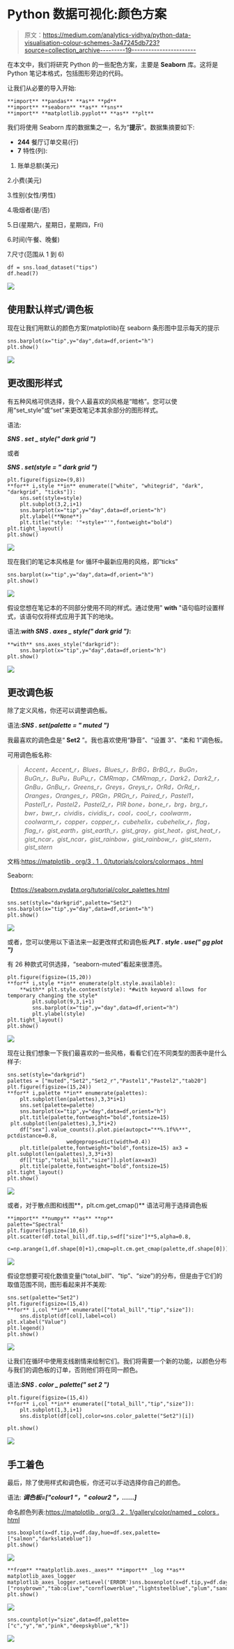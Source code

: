 # Python 数据可视化:颜色方案

> 原文：<https://medium.com/analytics-vidhya/python-data-visualisation-colour-schemes-3a47245db723?source=collection_archive---------19----------------------->

在本文中，我们将研究 Python 的一些配色方案，主要是 **Seaborn** 库。这将是 Python 笔记本格式，包括图形旁边的代码。

让我们从必要的导入开始:

```
**import** **pandas** **as** **pd**
**import** **seaborn** **as** **sns**
**import** **matplotlib.pyplot** **as** **plt**
```

我们将使用 Seaborn 库的数据集之一，名为“**提示**”。数据集摘要如下:

*   **244** 餐厅订单交易(行)
*   **7** 特性(列):

1.  账单总额(美元)

2.小费(美元)

3.性别(女性/男性)

4.吸烟者(是/否)

5.日(星期六，星期日，星期四，Fri)

6.时间(午餐、晚餐)

7.尺寸(范围从 1 到 6)

```
df = sns.load_dataset("tips")
df.head(7)
```

![](img/27d0b1a6e7390b0730e0b1f174f36cfb.png)

## 使用默认样式/调色板

现在让我们用默认的颜色方案(matplotlib)在 seaborn 条形图中显示每天的提示

```
sns.barplot(x="tip",y="day",data=df,orient="h")
plt.show()
```

![](img/d5efdb2f6a686519446522395c95f2a9.png)

## 更改图形样式

有五种风格可供选择，我个人最喜欢的风格是“暗格”。您可以使用“set_style”或“set”来更改笔记本其余部分的图形样式。

语法:

***SNS . set _ style(" dark grid ")***

或者

***SNS . set(style = " dark grid ")***

```
plt.figure(figsize=(9,8))
**for** i,style **in** enumerate(["white", "whitegrid", "dark", "darkgrid", "ticks"]):
    sns.set(style=style)
    plt.subplot(3,2,i+1)
    sns.barplot(x="tip",y="day",data=df,orient="h")
    plt.ylabel(**None**)
    plt.title("style: '"+style+"'",fontweight="bold")
plt.tight_layout()
plt.show()
```

![](img/fd2c37a36af97af2486a44aa8c478cf9.png)

现在我们的笔记本风格是 for 循环中最新应用的风格，即“ticks”

```
sns.barplot(x="tip",y="day",data=df,orient="h")
plt.show()
```

![](img/87438ae74a8e977a6d4dd840fe63685f.png)

假设您想在笔记本的不同部分使用不同的样式。通过使用" **with** "语句临时设置样式，该语句仅将样式应用于其下的地块。

语法:***with SNS . axes _ style(" dark grid ")*:**

```
**with** sns.axes_style("darkgrid"):
    sns.barplot(x="tip",y="day",data=df,orient="h")
plt.show()
```

![](img/d87e67c62a869e16ab2d57ea0462c528.png)

## 更改调色板

除了定义风格，你还可以调整调色板。

语法:***SNS . set(palette = " muted ")***

我最喜欢的调色盘是“ **Set2** ”。我也喜欢使用“静音”、“设置 3”、“柔和 1”调色板。

可用调色板名称:

> *Accent，Accent_r，Blues，Blues_r，BrBG，BrBG_r，BuGn，BuGn_r，BuPu，BuPu_r，CMRmap，CMRmap_r，Dark2，Dark2_r，GnBu，GnBu_r，Greens_r，Greys，Greys_r，OrRd，OrRd_r，Oranges，Oranges_r，PRGn，PRGn_r，Paired_r，Pastel1，Pastel1_r，Pastel2，Pastel2_r，PIR bone，bone_r，brg，brg_r，bwr，bwr_r，cividis，cividis_r，cool，cool_r，coolwarm，coolwarm_r，copper，copper_r，cubehelix，cubehelix_r，flag，flag_r，gist_earth，gist_earth_r，gist_gray，gist_heat，gist_heat_r，gist_ncar，gist_ncar，gist_rainbow，gist_rainbow_r，gist_stern，gist_stern*

文档:[https://matplotlib . org/3 . 1 . 0/tutorials/colors/colormaps . html](https://matplotlib.org/3.1.0/tutorials/colors/colormaps.html)

Seaborn:

【https://seaborn.pydata.org/tutorial/color_palettes.html 

```
sns.set(style="darkgrid",palette="Set2")
sns.barplot(x="tip",y="day",data=df,orient="h")
plt.show()
```

![](img/d09ece334c552c18ef28da0a74e93d90.png)

或者，您可以使用以下语法来一起更改样式和调色板:***PLT . style . use(" gg plot ")***

有 26 种款式可供选择，“seaborn-muted”看起来很漂亮。

```
plt.figure(figsize=(15,20))
**for** i,style **in** enumerate(plt.style.available):
    **with** plt.style.context(style): *#with keyword allows for temporary changing the style*
        plt.subplot(9,3,i+1)
        sns.barplot(x="tip",y="day",data=df,orient="h")
        plt.ylabel(style)
plt.tight_layout()
plt.show()
```

![](img/77aea262a2684de2f82c165131a6b6b9.png)

现在让我们想象一下我们最喜欢的一些风格，看看它们在不同类型的图表中是什么样子:

```
sns.set(style="darkgrid")
palettes = ["muted","Set2","Set2_r","Pastel1","Pastel2","tab20"]
plt.figure(figsize=(15,24))
**for** i,palette **in** enumerate(palettes):
    plt.subplot(len(palettes),3,3*i+1)
    sns.set(palette=palette)
    sns.barplot(x="tip",y="day",data=df,orient="h")
    plt.title(palette,fontweight="bold",fontsize=15)
 plt.subplot(len(palettes),3,3*i+2)
    df["sex"].value_counts().plot.pie(autopct="**%.1f%%**", pctdistance=0.8,
                   wedgeprops=dict(width=0.4))
    plt.title(palette,fontweight="bold",fontsize=15) ax3 = plt.subplot(len(palettes),3,3*i+3)
    df[["tip","total_bill","size"]].plot(ax=ax3)
    plt.title(palette,fontweight="bold",fontsize=15)
plt.tight_layout()
plt.show()
```

![](img/7677d3832a01278b38d82f24ac93f461.png)

或者，对于散点图和线图**，plt.cm.get_cmap()** 语法可用于选择调色板

```
**import** **numpy** **as** **np**
palette="Spectral"
plt.figure(figsize=(10,6))
plt.scatter(df.total_bill,df.tip,s=df["size"]**5,alpha=0.8,
               c=np.arange(1,df.shape[0]+1),cmap=plt.cm.get_cmap(palette,df.shape[0]))
```

![](img/3b86d3db81b0866e215af4998fe79700.png)

假设您想要可视化数值变量(“total_bill”、“tip”、“size”)的分布，但是由于它们的取值范围不同，图形看起来并不美观:

```
sns.set(palette="Set2")
plt.figure(figsize=(15,4))
**for** i,col **in** enumerate(["total_bill","tip","size"]):
    sns.distplot(df[col],label=col)
plt.xlabel("Value")
plt.legend()
plt.show()
```

![](img/0fd7604c78b920890b8c3d74ccdaf7d5.png)

让我们在循环中使用支线剧情来绘制它们。我们将需要一个新的功能，以颜色分布与我们的调色板的订单，否则他们将在同一颜色。

语法:***SNS . color _ palette(" set 2 ")***

```
plt.figure(figsize=(15,4))
**for** i,col **in** enumerate(["total_bill","tip","size"]):
    plt.subplot(1,3,i+1)
    sns.distplot(df[col],color=sns.color_palette("Set2")[i])

plt.show()
```

![](img/2eeb034ae2bf6856e9fc6ea165fd0006.png)

## 手工着色

最后，除了使用样式和调色板，你还可以手动选择你自己的颜色。

语法: ***调色板=["colour1 "，" colour2 "，……]***

命名颜色列表:[https://matplotlib . org/3 . 2 . 1/gallery/color/named _ colors . html](https://matplotlib.org/3.2.1/gallery/color/named_colors.html)

```
sns.boxplot(x=df.tip,y=df.day,hue=df.sex,palette=["salmon","darkslateblue"])
plt.show()
```

![](img/67215a61b4604b166423e9d2658b1ca7.png)

```
**from** **matplotlib.axes._axes** **import** _log **as** matplotlib_axes_logger
matplotlib_axes_logger.setLevel('ERROR')sns.boxenplot(x=df.tip,y=df.day,palette=["rosybrown","tab:olive","cornflowerblue","lightsteelblue","plum","sandybrown"])
plt.show()
```

![](img/63a8cf1b2e91d1e81de989091542a089.png)

```
sns.countplot(y="size",data=df,palette=["c","y","m","pink","deepskyblue","k"])
```

![](img/d6849fca613b25cc6b571acdf5548ff7.png)